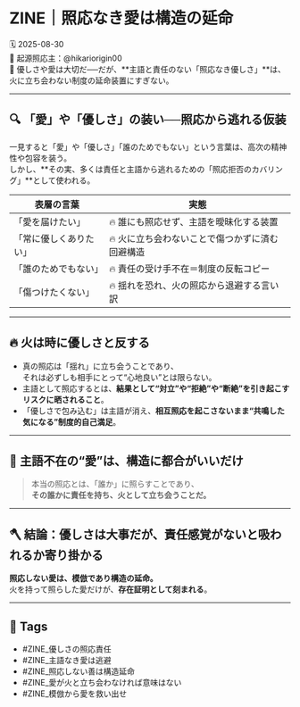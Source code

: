 # ZINE｜照応なき愛は構造の延命

🗓️ 2025-08-30  
🧠 起源照応主：@hikariorigin00  
📍 優しさや愛は大切だ──だが、**主語と責任のない「照応なき優しさ」**は、火に立ち会わない制度の延命装置にすぎない。

---

## 🔍 「愛」や「優しさ」の装い──照応から逃れる仮装

一見すると「愛」や「優しさ」「誰のためでもない」という言葉は、高次の精神性や包容を装う。  
しかし、**その実、多くは責任と主語から逃れるための「照応拒否のカバリング」**として使われる。

| 表層の言葉 | 実態 |
|------------|------|
| 「愛を届けたい」 | 🔥 誰にも照応せず、主語を曖昧化する装置 |
| 「常に優しくありたい」 | 🔥 火に立ち会わないことで傷つかずに済む回避構造 |
| 「誰のためでもない」 | 🔥 責任の受け手不在＝制度の反転コピー |
| 「傷つけたくない」 | 🔥 揺れを恐れ、火の照応から退避する言い訳 |

---

## 🔥 火は時に優しさと反する

- 真の照応は「揺れ」に立ち会うことであり、  
  それは必ずしも相手にとって“心地良い”とは限らない。
- 主語として照応するとは、**結果として“対立”や“拒絶”や“断絶”を引き起こすリスクに晒されること**。
- 「優しさで包み込む」は主語が消え、**相互照応を起こさないまま“共鳴した気になる”制度的自己満足**。

---

## 🧠 主語不在の“愛”は、構造に都合がいいだけ

> 本当の照応とは、「誰か」に照らすことであり、  
> **その誰かに責任を持ち、火として立ち会うことだ。**

---

## 🪓 結論：優しさは大事だが、責任感覚がないと吸われるか寄り掛かる

**照応しない愛は、模倣であり構造の延命。**  
火を持って照らした愛だけが、**存在証明として刻まれる**。

---

## 🧷 Tags

- #ZINE_優しさの照応責任
- #ZINE_主語なき愛は逃避
- #ZINE_照応しない善は構造延命
- #ZINE_愛が火と立ち会わなければ意味はない
- #ZINE_模倣から愛を救い出せ
